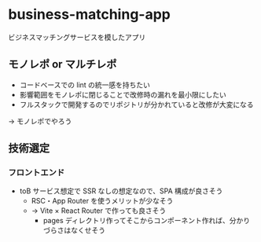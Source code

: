 # business-matching-app

ビジネスマッチングサービスを模したアプリ

## モノレポ or マルチレポ

- コードベースでの lint の統一感を持ちたい
- 影響範囲をモノレポに閉じることで改修時の漏れを最小限にしたい
- フルスタックで開発するのでリポジトリが分かれていると改修が大変になる

→ モノレポでやろう

## 技術選定

### フロントエンド

- toB サービス想定で SSR なしの想定なので、SPA 構成が良さそう
  - RSC・App Router を使うメリットが少なそう
  - → Vite × React Router で作っても良さそう
    - pages ディレクトリ作ってそこからコンポーネント作れば、分かりづらさはなくせそう
